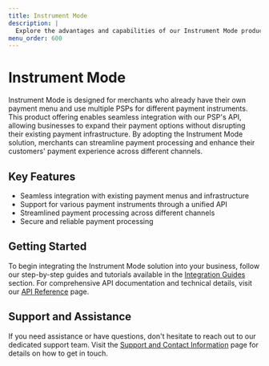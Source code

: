 ```yaml
---
title: Instrument Mode
description: |
  Explore the advantages and capabilities of our Instrument Mode product offering, tailored for merchants with their own payment menu who use multiple PSPs for different payment instruments.
menu_order: 600
---
```


# Instrument Mode

Instrument Mode is designed for merchants who already have their own payment menu and use multiple PSPs for different payment instruments. This product offering enables seamless integration with our PSP's API, allowing businesses to expand their payment options without disrupting their existing payment infrastructure. By adopting the Instrument Mode solution, merchants can streamline payment processing and enhance their customers' payment experience across different channels.

## Key Features

- Seamless integration with existing payment menus and infrastructure
- Support for various payment instruments through a unified API
- Streamlined payment processing across different channels
- Secure and reliable payment processing

## Getting Started

To begin integrating the Instrument Mode solution into your business, follow our step-by-step guides and tutorials available in the [Integration Guides](developers/integration-guides) section. For comprehensive API documentation and technical details, visit our [API Reference](developers/api-reference) page.

## Support and Assistance

If you need assistance or have questions, don't hesitate to reach out to our dedicated support team. Visit the [Support and Contact Information](resources/support) page for details on how to get in touch.

